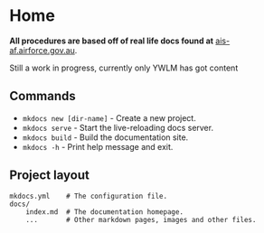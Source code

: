 # Home

**All procedures are based off of real life docs found at** [ais-af.airforce.gov.au](https://ais-af.airforce.gov.au/australian-aip).

Still a work in progress, currently only YWLM has got content

## Commands

* `mkdocs new [dir-name]` - Create a new project.
* `mkdocs serve` - Start the live-reloading docs server.
* `mkdocs build` - Build the documentation site.
* `mkdocs -h` - Print help message and exit.

## Project layout

    mkdocs.yml    # The configuration file.
    docs/
        index.md  # The documentation homepage.
        ...       # Other markdown pages, images and other files.
